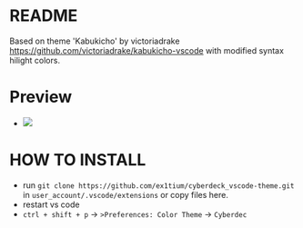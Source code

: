 # README

Based on theme 'Kabukicho' by victoriadrake https://github.com/victoriadrake/kabukicho-vscode with modified syntax hilight colors.

# Preview
- ![](https://i.imgur.com/ZLOpo6n.png)


# HOW TO INSTALL

* run `git clone https://github.com/ex1tium/cyberdeck_vscode-theme.git` in `user_account/.vscode/extensions` or copy files here.
* restart vs code
* `ctrl + shift + p` -> `>Preferences: Color Theme` -> `Cyberdec`

#